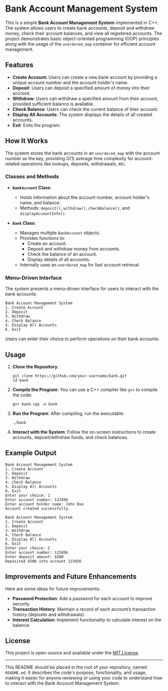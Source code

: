 

# Bank Account Management System

This is a simple **Bank Account Management System** implemented in C++. The system allows users to create bank accounts, deposit and withdraw money, check their account balances, and view all registered accounts. The project demonstrates basic object-oriented programming (OOP) principles along with the usage of the `unordered_map` container for efficient account management.

## Features

- **Create Account**: Users can create a new bank account by providing a unique account number and the account holder's name.
- **Deposit**: Users can deposit a specified amount of money into their account.
- **Withdraw**: Users can withdraw a specified amount from their account, provided sufficient balance is available.
- **Check Balance**: Users can check the current balance of their account.
- **Display All Accounts**: The system displays the details of all created accounts.
- **Exit**: Exits the program.

## How It Works

The system stores the bank accounts in an `unordered_map` with the account number as the key, providing O(1) average time complexity for account-related operations like lookups, deposits, withdrawals, etc.

### Classes and Methods

- **`BankAccount` Class**:
  - Holds information about the account number, account holder's name, and balance.
  - Methods: `deposit()`, `withdraw()`, `checkBalance()`, and `displayAccountInfo()`.

- **`Bank` Class**:
  - Manages multiple `BankAccount` objects.
  - Provides functions to:
    - Create an account.
    - Deposit and withdraw money from accounts.
    - Check the balance of an account.
    - Display details of all accounts.
  - Internally uses an `unordered_map` for fast account retrieval.

### Menu-Driven Interface

The system presents a menu-driven interface for users to interact with the bank accounts:
```
Bank Account Management System
1. Create Account
2. Deposit
3. Withdraw
4. Check Balance
5. Display All Accounts
6. Exit
```

Users can enter their choice to perform operations on their bank accounts.

## Usage

1. **Clone the Repository**:
    ```
    git clone https://github.com/your-username/bank.git
    cd bank
    ```

2. **Compile the Program**:
    You can use a C++ compiler like `g++` to compile the code:
    ```
    g++ bank.cpp -o bank
    ```

3. **Run the Program**:
    After compiling, run the executable:
    ```
    ./bank
    ```

4. **Interact with the System**:
    Follow the on-screen instructions to create accounts, deposit/withdraw funds, and check balances.

## Example Output

```
Bank Account Management System
1. Create Account
2. Deposit
3. Withdraw
4. Check Balance
5. Display All Accounts
6. Exit
Enter your choice: 1
Enter account number: 123456
Enter account holder name: John Doe
Account created successfully.

Bank Account Management System
1. Create Account
2. Deposit
3. Withdraw
4. Check Balance
5. Display All Accounts
6. Exit
Enter your choice: 2
Enter account number: 123456
Enter deposit amount: $500
Deposited $500 into account 123456
```

## Improvements and Future Enhancements

Here are some ideas for future improvements:
- **Password Protection**: Add a password for each account to improve security.
- **Transaction History**: Maintain a record of each account’s transaction history (deposits and withdrawals).
- **Interest Calculation**: Implement functionality to calculate interest on the balance.

## License

This project is open-source and available under the [MIT License](LICENSE).

---

This README should be placed in the root of your repository, named `README.md`. It describes the code's purpose, functionality, and usage, making it easier for anyone reviewing or using your code to understand how to interact with the Bank Account Management System.
